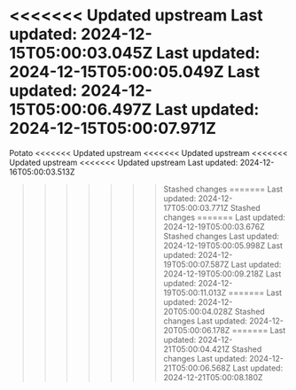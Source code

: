 <<<<<<< Updated upstream
Last updated: 2024-12-15T05:00:03.045Z
Last updated: 2024-12-15T05:00:05.049Z
Last updated: 2024-12-15T05:00:06.497Z
Last updated: 2024-12-15T05:00:07.971Z
=======
Potato
<<<<<<< Updated upstream
<<<<<<< Updated upstream
<<<<<<< Updated upstream
<<<<<<< Updated upstream
Last updated: 2024-12-16T05:00:03.513Z
>>>>>>> Stashed changes
=======
Last updated: 2024-12-17T05:00:03.771Z
>>>>>>> Stashed changes
=======
Last updated: 2024-12-19T05:00:03.676Z
>>>>>>> Stashed changes
Last updated: 2024-12-19T05:00:05.998Z
Last updated: 2024-12-19T05:00:07.587Z
Last updated: 2024-12-19T05:00:09.218Z
Last updated: 2024-12-19T05:00:11.013Z
=======
Last updated: 2024-12-20T05:00:04.028Z
>>>>>>> Stashed changes
Last updated: 2024-12-20T05:00:06.178Z
=======
Last updated: 2024-12-21T05:00:04.421Z
>>>>>>> Stashed changes
Last updated: 2024-12-21T05:00:06.568Z
Last updated: 2024-12-21T05:00:08.180Z
